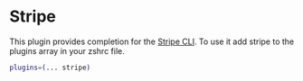 # Stripe
This plugin provides completion for the [Stripe CLI](https://stripe.com/docs/stripe-cli).
To use it add stripe to the plugins array in your zshrc file.
```bash
plugins=(... stripe)
```
